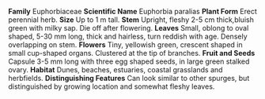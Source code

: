  **Family** Euphorbiaceae **Scientific Name** Euphorbia paralias **Plant Form** Erect perennial herb. **Size** Up to 1 m tall. **Stem** Upright, fleshy 2-5 cm thick,bluish green with milky sap. Die off after flowering. **Leaves** Small, oblong  to oval shaped, 5-30 mm long, thick and hairless, turn reddish with age. Densely overlapping on stem. **Flowers** Tiny, yellowish green, crescent shaped in small cup-shaped organs. Clustered at the tip of branches. **Fruit and Seeds** Capsule 3-5 mm long with three egg shaped seeds, in large green stalked ovary. **Habitat** Dunes, beaches, estuaries, coastal grasslands and herbfields. **Distinguishing Features** Can look similar to other spurges, but distinguished by growing location and somewhat fleshy leaves.